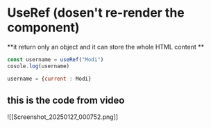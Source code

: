 # UseRef (dosen't re-render the component)

**it return only an object and it can store the whole HTML content **
```js
const username = useRef("Modi")
cosole.log(username)
```
```js
username = {current : Modi}
```
## this is the code from video
![[Screenshot_20250127_000752.png]]